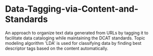 # Data-Tagging-via-Content-and-Standards
An approach to organize text data generated from URLs by tagging it to facilitate data cataloging while maintaining the DCAT standards. Topic modeling algorithm 'LDA' is used for classifying data by finding best descriptor tags based on the content automatically.

